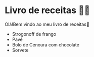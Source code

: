 # Livro de receitas :man_cook:

Olá!Bem vindo ao meu livro de receitas:wave:

* Strogonoff de frango
* Pavê
* Bolo de Cenoura com chocolate
* Sorvete



